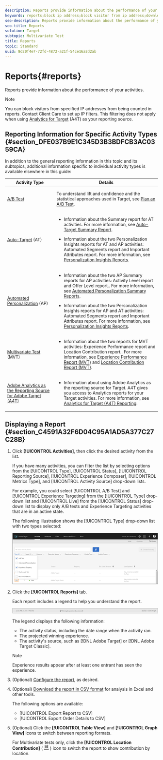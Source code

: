 ```yaml
---
description: Reports provide information about the performance of your activities.
keywords: reports;block ip address;block visitor from ip address;download reports;csv
seo-description: Reports provide information about the performance of your activities.
seo-title: Reports
solution: Target
subtopic: Multivariate Test
title: Reports
topic: Standard
uuid: 8d20f4e7-72fd-4872-a21f-54ce16a2d2ab
---
```


# Reports{#reports}

Reports provide information about the performance of your activities.

>[!NOTE]
>
>You can block visitors from specified IP addresses from being counted in reports. Contact Client Care to set up IP filters. This filtering does not apply when using [Analytics for Target](../c-integrating-target-with-mac/a4t/a4t.md#concept_7540C8C04259434AB6EE33B09F47A1DE) (A4T) as your reporting source.

## Reporting Information for Specific Activity Types {#section_DFE037B9E1C345D3B3BDFCB3AC0359CA}

In addition to the general reporting information in this topic and its subtopics, additional information specific to individual activity types is available elsewhere in this guide:

<table id="table_6A63A3766BA14060BE53DF3AD80D13C1"> 
 <thead> 
  <tr> 
   <th colname="col1" class="entry"> Activity Type </th> 
   <th colname="col2" class="entry"> Details </th> 
  </tr>
 </thead>
 <tbody> 
  <tr> 
   <td colname="col1"> <p><a href="../c-activities/t-test-ab/t-test-ab.md#task_05E33EB15C4D4459B5EAFF90A94A7977" format="dita" scope="local"> A/B Test</a> </p> </td> 
   <td colname="col2"> <p>To understand lift and confidence and the statistical approaches used in Target, see <a href="../c-activities/t-test-ab/c-sample-size-determination.md#concept_2801F552DB874C20B8A17C1B774C0383" format="dita" scope="local"> Plan an A/B Test</a>. </p> </td> 
  </tr> 
  <tr> 
   <td colname="col1"> <p><a href="../c-activities/c-auto-target-to-optimize.md#concept_67779E5B7F67427A97D7EA2A6FB919B3" format="dita" scope="local"> Auto-Target</a> (AT) </p> </td> 
   <td colname="col2"> <p> 
     <ul id="ul_81F3B2F17153401DBE4180F8CDA02CFB"> 
      <li id="li_6649B81BDA274685871478C1B6EC60DB"> <p>Information about the Summary report for AT activities. For more information, see <a href="../c-reports/c-auto-target-summary-report.md#concept_E2171F7B57C1417DAAD7E7909A3FB073" format="dita" scope="local"> Auto-Target Summary Report</a>. </p> </li> 
      <li id="li_5BE42826325744BCA8F449CC282853AD"> <p>Information about the two Personalization Insights reports for AT and AP activities: Automated Segments report and Important Attributes report. For more information, see <a href="../c-reports/c-personalization-insights-reports/c-personalization-insights-reports.md#concept_A897070E1EDC403EB84CFB7A6ECAD767" format="dita" scope="local"> Personalization Insights Reports</a>. </p> </li> 
     </ul> </p> </td> 
  </tr> 
  <tr> 
   <td colname="col1"> <p><a href="../c-activities/t-automated-personalization/t-automated-personalization.md#task_8AAF837796D74CF893CA2F88BA1491C9" format="dita" scope="local"> Automated Personalization</a> (AP) </p> </td> 
   <td colname="col2"> <p> 
     <ul id="ul_A1BA81DA5EC948E2A4384083907BA7B2"> 
      <li id="li_C370889D33244710BDDD34FE68A44F28"> <p>Information about the two AP Summary reports for AP activities: Activity Level report and Offer Level report.. For more information, see <a href="../c-reports/c-reports-ap.md#concept_C02BAFC922114A44846998FD956E345A" format="dita" scope="local"> Automated Personalization Summary Reports</a>. </p> </li> 
      <li id="li_5720539F6D4645608E9593E8F4368C51"> <p>Information about the two Personalization Insights reports for AP and AT activities: Automated Segments report and Important Attributes report. For more information, see <a href="../c-reports/c-personalization-insights-reports/c-personalization-insights-reports.md#concept_A897070E1EDC403EB84CFB7A6ECAD767" format="dita" scope="local"> Personalization Insights Reports</a>. </p> </li> 
     </ul> </p> </td> 
  </tr> 
  <tr> 
   <td colname="col1"> <p><a href="../c-activities/c-multivariate-testing/c-multivariate-testing.md#concept_628695CDC71B449B8DCC2F5654C11499" format="dita" scope="local"> Multivariate Test</a> (MVT) </p> </td> 
   <td colname="col2"> <p> 
     <ul id="ul_335ECDC31B0B45EC831EDA824A85B096"> 
      <li id="li_967E0EC06E914E308F8F985D505C1339"> <p>Information about the two reports for MVT activities: Experience Performance report and Location Contribution report.. For more information, see <a href="../c-reports/c-experience-performance-report.md#concept_4470C6A177924695A6595B54E3A7FD90" format="dita" scope="local"> Experience Performance Report (MVT)</a> and <a href="../c-reports/c-location-contribution-report.md#concept_95A285CEDB674FE7A05B323AA2771906" format="dita" scope="local"> Location Contribution Report (MVT)</a>. </p> </li> 
     </ul> </p> </td> 
  </tr> 
  <tr> 
   <td colname="col1"> <p><a href="../c-integrating-target-with-mac/a4t/a4t.md#concept_7540C8C04259434AB6EE33B09F47A1DE" format="dita" scope="local"> Adobe Analytics as the Reporting Source for Adobe Target (A4T)</a> </p> </td> 
   <td colname="col2"> <p> 
     <ul id="ul_31083A6CAA3C4DF58996460347AB1C8D"> 
      <li id="li_981A84CA7169459ABC3EF49E1BD16B02"> <p>Information about using Adobe Analytics as the reporting source for Target. A4T gives you access to Analytics reports for your Target activities. For more information, see <a href="../c-reports/c-analytics-for-target-a4t-reporting.md#concept_49805AB5ADEB4CD4A95F60C75918FF16" format="dita" scope="local"> Analytics for Target (A4T) Reporting</a>. </p> </li> 
     </ul> </p> </td> 
  </tr> 
 </tbody> 
</table>

## Displaying a Report {#section_C4591A32F6D04C95A1AD5A377C27C28B}

1. Click **[!UICONTROL Activities]**, then click the desired activity from the list.

   If you have many activities, you can filter the list by selecting options from the [!UICONTROL Type], [!UICONTROL Status], [!UICONTROL Reporting Source], [!UICONTROL Experience Composer], [!UICONTROL Metrics Type], and [!UICONTROL Activity Source] drop-down lists.

   For example, you could select [!UICONTROL A/B Test] and [!UICONTROL Experience Targeting] from the [!UICONTROL Type] drop-down list and [!UICONTROL Live] from the [!UICONTROL Status] drop-down list to display only A/B tests and Experience Targeting activities that are in an active state.

   The following illustration shows the [!UICONTROL Type] drop-down list with two types selected:

   ![](assets/report_filters.png)

1. Click the **[!UICONTROL Reports]** tab.

   Each report includes a legend to help you understand the report.

   ![](assets/report_menu_bar.png)

   The legend displays the following information:

    * The activity status, including the date range when the activity ran. 
    * The projected winning experience. 
    * The activity's source, such as [!DNL Adobe Target] or [!DNL Adobe Target Classic].

   >[!NOTE]
   >
   >Experience results appear after at least one entrant has seen the experience.

1. (Optional) [Configure the report](../c-reports/c-report-settings/c-report-settings.md#concept_4BB6A7FDAB6F4806A632F9CD989B8BFA), as desired. 
1. (Optional) [Download the report in CSV format](../c-reports/c-downloading-data-in-csv-file.md#concept_3F276FF2BBB2499388F97451D6DE2E75) for analysis in Excel and other tools.

   The following options are available:

    * [!UICONTROL Export Report to CSV] 
    * [!UICONTROL Export Order Details to CSV]

1. (Optional) Click the **[!UICONTROL Table View]** and **[!UICONTROL Graph View]** icons to switch between reporting formats.

   For Multivariate tests only, click the **[!UICONTROL Location Contribution]** ( ![Location Contribution icon](assets/icon_location_contribution.png) ) icon to switch the report to show contribution by location.

